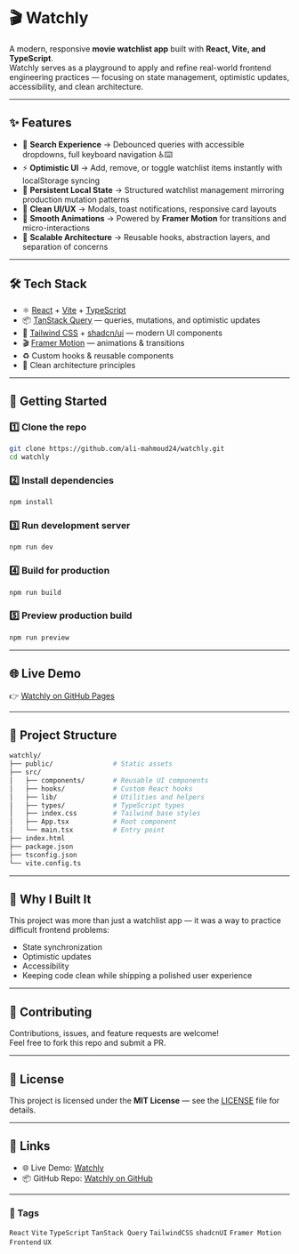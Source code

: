 # 🎬 Watchly

A modern, responsive **movie watchlist app** built with **React, Vite, and TypeScript**.  
Watchly serves as a playground to apply and refine real-world frontend engineering practices — focusing on state management, optimistic updates, accessibility, and clean architecture.

---

## ✨ Features

- 🔎 **Search Experience** → Debounced queries with accessible dropdowns, full keyboard navigation ♿⌨️  
- ⚡ **Optimistic UI** → Add, remove, or toggle watchlist items instantly with localStorage syncing  
- 📌 **Persistent Local State** → Structured watchlist management mirroring production mutation patterns  
- 🎨 **Clean UI/UX** → Modals, toast notifications, responsive card layouts  
- 🎥 **Smooth Animations** → Powered by **Framer Motion** for transitions and micro-interactions  
- 🧩 **Scalable Architecture** → Reusable hooks, abstraction layers, and separation of concerns  

---

## 🛠 Tech Stack

- ⚛️ [React](https://react.dev/) + [Vite](https://vitejs.dev/) + [TypeScript](https://www.typescriptlang.org/)  
- 📦 [TanStack Query](https://tanstack.com/query/latest) — queries, mutations, and optimistic updates  
- 🎨 [Tailwind CSS](https://tailwindcss.com/) + [shadcn/ui](https://ui.shadcn.com/) — modern UI components  
- 🎬 [Framer Motion](https://www.framer.com/motion/) — animations & transitions  
- ♻️ Custom hooks & reusable components  
- 🧩 Clean architecture principles  

---

## 🚀 Getting Started

### 1️⃣ Clone the repo
```bash
git clone https://github.com/ali-mahmoud24/watchly.git  
cd watchly 
```

### 2️⃣ Install dependencies
```bash
npm install  
```

### 3️⃣ Run development server
```bash
npm run dev  
```

### 4️⃣ Build for production
```bash
npm run build
```

### 5️⃣ Preview production build
```bash
npm run preview
```

---

## 🌐 Live Demo

👉 [Watchly on GitHub Pages](https://ali-mahmoud24.github.io/watchly/)  

---

## 📂 Project Structure

```bash
watchly/
├── public/               # Static assets
├── src/
│   ├── components/       # Reusable UI components
│   ├── hooks/            # Custom React hooks
│   ├── lib/              # Utilities and helpers
│   ├── types/            # TypeScript types
│   ├── index.css         # Tailwind base styles
│   ├── App.tsx           # Root component
│   └── main.tsx          # Entry point
├── index.html
├── package.json
├── tsconfig.json
└── vite.config.ts
```


---

## 🎯 Why I Built It

This project was more than just a watchlist app — it was a way to practice difficult frontend problems:  
- State synchronization  
- Optimistic updates  
- Accessibility  
- Keeping code clean while shipping a polished user experience  

---

## 🤝 Contributing

Contributions, issues, and feature requests are welcome!  
Feel free to fork this repo and submit a PR.  

---

## 📜 License

This project is licensed under the **MIT License** — see the [LICENSE](./LICENSE) file for details.

---

## 🔗 Links

- 🌐 Live Demo: [Watchly](https://ali-mahmoud24.github.io/watchly/)  
- 📦 GitHub Repo: [Watchly on GitHub](https://github.com/ali-mahmoud24/watchly)  

---

### 📌 Tags
`React` `Vite` `TypeScript` `TanStack Query` `TailwindCSS` `shadcnUI` `Framer Motion` `Frontend` `UX`
